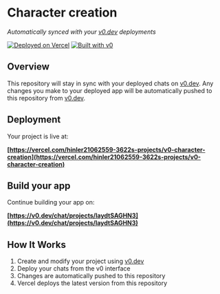 # Character creation

*Automatically synced with your [v0.dev](https://v0.dev) deployments*

[![Deployed on Vercel](https://img.shields.io/badge/Deployed%20on-Vercel-black?style=for-the-badge&logo=vercel)](https://vercel.com/hinler21062559-3622s-projects/v0-character-creation)
[![Built with v0](https://img.shields.io/badge/Built%20with-v0.dev-black?style=for-the-badge)](https://v0.dev/chat/projects/laydtSAGHN3)

## Overview

This repository will stay in sync with your deployed chats on [v0.dev](https://v0.dev).
Any changes you make to your deployed app will be automatically pushed to this repository from [v0.dev](https://v0.dev).

## Deployment

Your project is live at:

**[https://vercel.com/hinler21062559-3622s-projects/v0-character-creation](https://vercel.com/hinler21062559-3622s-projects/v0-character-creation)**

## Build your app

Continue building your app on:

**[https://v0.dev/chat/projects/laydtSAGHN3](https://v0.dev/chat/projects/laydtSAGHN3)**

## How It Works

1. Create and modify your project using [v0.dev](https://v0.dev)
2. Deploy your chats from the v0 interface
3. Changes are automatically pushed to this repository
4. Vercel deploys the latest version from this repository